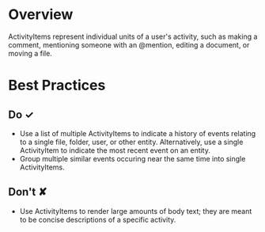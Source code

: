 # Overview
ActivityItems represent individual units of a user&#39;s activity, such as making a comment, mentioning someone with an @mention, editing a document, or moving a file.


# Best Practices

## Do &#10003;
- Use a list of multiple ActivityItems to indicate a history of events relating to a single file, folder, user, or other entity. Alternatively, use a single ActivityItem to indicate the most recent event on an entity.
- Group multiple similar events occuring near the same time into single ActivityItems.

## Don't &#10008;
- Use ActivityItems to render large amounts of body text; they are meant to be concise descriptions of a specific activity.

